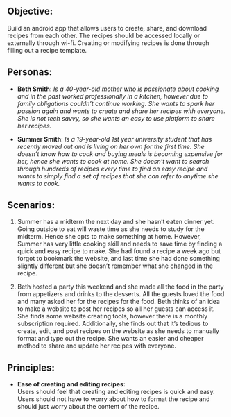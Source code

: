 ## Objective:
Build an android app that allows users to create, share, and download recipes from each other. The recipes should be accessed locally or externally through wi-fi. Creating or modifying recipes is done through filling out a recipe template.

## Personas: 
  - **Beth Smith**: *Is a 40-year-old mother who is passionate about cooking and in the past worked professionally in a kitchen, however due to family obligations couldn’t continue working. She wants to spark her passion again and wants to create and share her recipes with everyone. She is not tech savvy, so she wants an easy to use platform to share her recipes.* 
  
  - **Summer Smith**: *Is a 19-year-old 1st year university student that has recently moved out and is living on her own for the first time. She doesn’t know how to cook and buying meals is becoming expensive for her, hence she wants to cook at home. She doesn’t want to search through hundreds of recipes every time to find an easy recipe and wants to simply find a set of recipes that she can refer to anytime she wants to cook.*
  
## Scenarios:

1. Summer has a midterm the next day and she hasn’t eaten dinner yet. Going outside to eat will waste time as she needs to study for the midterm. Hence she opts to make something at home. However, Summer has very little cooking skill and needs to save time by finding a quick and easy recipe to make. She had found a recipe a week ago but forgot to bookmark the website, and last time she had done something slightly different but she doesn’t remember what she changed in the recipe. 

2. Beth hosted a party this weekend and she made all the food in the party from appetizers and drinks to the desserts. All the guests loved the food and many asked her for the recipes for the food. Beth thinks of an idea to make a website to post her recipes so all her guests can access it. She finds some website creating tools, however there is a monthly subscription required. Additionally, she finds out that it’s tedious to create, edit, and post recipes on the website as she needs to manually format and type out the recipe. She wants an easier and cheaper method to share and update her recipes with everyone.
  
## Principles: 

- **Ease of creating and editing recipes:** \
Users should feel that creating and editing recipes is quick and easy. Users should not have to worry about how to format the recipe and should just worry about the content of the recipe. 
